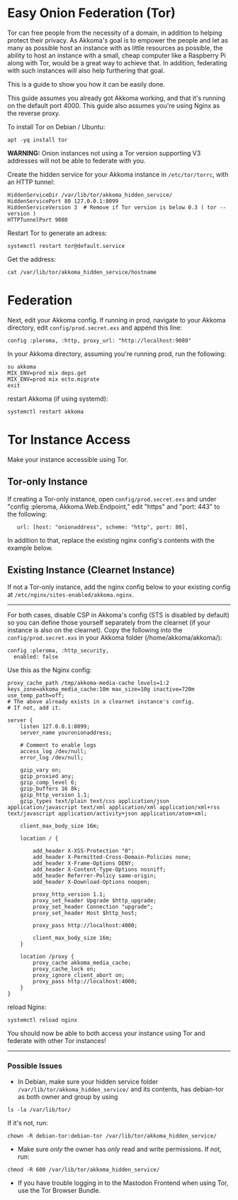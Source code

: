 # Easy Onion Federation (Tor)
Tor can free people from the necessity of a domain, in addition to helping protect their privacy. As Akkoma's goal is to empower the people and let as many as possible host an instance with as little resources as possible, the ability to host an instance with a small, cheap computer like a Raspberry Pi along with Tor, would be a great way to achieve that.
In addition, federating with such instances will also help furthering that goal.

This is a guide to show you how it can be easily done.

This guide assumes you already got Akkoma working, and that it's running on the default port 4000.
This guide also assumes you're using Nginx as the reverse proxy.

To install Tor on Debian / Ubuntu:
```
apt -yq install tor
```

**WARNING:** Onion instances not using a Tor version supporting V3 addresses will not be able to federate with you. 

Create the hidden service for your Akkoma instance in `/etc/tor/torrc`, with an HTTP tunnel:
```
HiddenServiceDir /var/lib/tor/akkoma_hidden_service/
HiddenServicePort 80 127.0.0.1:8099
HiddenServiceVersion 3  # Remove if Tor version is below 0.3 ( tor --version )
HTTPTunnelPort 9080
```
Restart Tor to generate an adress:
```
systemctl restart tor@default.service
```
Get the address:
```
cat /var/lib/tor/akkoma_hidden_service/hostname
```

# Federation

Next, edit your Akkoma config.
If running in prod, navigate to your Akkoma directory, edit `config/prod.secret.exs`
and append this line:
```
config :pleroma, :http, proxy_url: "http://localhost:9080"
```
In your Akkoma directory, assuming you're running prod,
run the following:
```
su akkoma
MIX_ENV=prod mix deps.get
MIX_ENV=prod mix ecto.migrate
exit
```
restart Akkoma (if using systemd):
```
systemctl restart akkoma
```

# Tor Instance Access

Make your instance accessible using Tor.

## Tor-only Instance
If creating a Tor-only instance, open `config/prod.secret.exs` and under "config :pleroma, Akkoma.Web.Endpoint," edit "https" and "port: 443" to the following:
```
   url: [host: "onionaddress", scheme: "http", port: 80],
```
In addition to that, replace the existing nginx config's contents with the example below.

## Existing Instance (Clearnet Instance)
If not a Tor-only instance, 
add the nginx config below to your existing config at `/etc/nginx/sites-enabled/akkoma.nginx`.

---
For both cases, disable CSP in Akkoma's config (STS is disabled by default) so you can define those yourself separately from the clearnet (if your instance is also on the clearnet).
Copy the following into the `config/prod.secret.exs` in your Akkoma folder (/home/akkoma/akkoma/):
```
config :pleroma, :http_security,
  enabled: false
```

Use this as the Nginx config:
```
proxy_cache_path /tmp/akkoma-media-cache levels=1:2 keys_zone=akkoma_media_cache:10m max_size=10g inactive=720m use_temp_path=off;
# The above already exists in a clearnet instance's config.
# If not, add it.

server {
    listen 127.0.0.1:8099;
    server_name youronionaddress;

    # Comment to enable logs
    access_log /dev/null;
    error_log /dev/null;

    gzip_vary on;
    gzip_proxied any;
    gzip_comp_level 6;
    gzip_buffers 16 8k;
    gzip_http_version 1.1;
    gzip_types text/plain text/css application/json application/javascript text/xml application/xml application/xml+rss text/javascript application/activity+json application/atom+xml;

    client_max_body_size 16m;

    location / {

        add_header X-XSS-Protection "0";
        add_header X-Permitted-Cross-Domain-Policies none;
        add_header X-Frame-Options DENY;
        add_header X-Content-Type-Options nosniff;
        add_header Referrer-Policy same-origin;
        add_header X-Download-Options noopen;

        proxy_http_version 1.1;
        proxy_set_header Upgrade $http_upgrade;
        proxy_set_header Connection "upgrade";
        proxy_set_header Host $http_host;

        proxy_pass http://localhost:4000;

        client_max_body_size 16m;
    }

    location /proxy {
        proxy_cache akkoma_media_cache;
        proxy_cache_lock on;
        proxy_ignore_client_abort on;
        proxy_pass http://localhost:4000;
    }
}
```
reload Nginx:
```
systemctl reload nginx
```

You should now be able to both access your instance using Tor and federate with other Tor instances!

---

### Possible Issues

* In Debian, make sure your hidden service folder `/var/lib/tor/akkoma_hidden_service/` and its contents, has debian-tor as both owner and group by using 
```
ls -la /var/lib/tor/
```
If it's not, run:
```
chown -R debian-tor:debian-tor /var/lib/tor/akkoma_hidden_service/
```
* Make sure *only* the owner has *only* read and write permissions.
If not, run:
```
chmod -R 600 /var/lib/tor/akkoma_hidden_service/
```
* If you have trouble logging in to the Mastodon Frontend when using Tor, use the Tor Browser Bundle.
